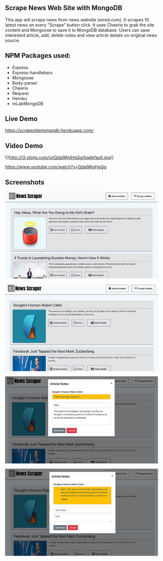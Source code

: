 ## Scrape News Web Site with MongoDB
This app will scrape news from news website (wired.com). It scrapes 10 latest news on every "Scrape" button click.
It uses Cheerio to grab the site content and Mongoose to save it to MongoDB database.
Users can save interested article, add, delete notes and view article details on original news source.

## NPM Packages used: 
* Express
* Express-handlebars
* Mongoose
* Body-parser
* Cheerio
* Request
* Heroku
* mLabMongoDB

## Live Demo
https://scrapesitemongodb.herokuapp.com/

## Video Demo
![(http://i3.ytimg.com/vi/QdaIMjgHgQg/hqdefault.jpg)]

https://www.youtube.com/watch?v=QdaIMjgHgQg

## Screenshots
![Image of Home Page](https://github.com/rnguyen05/ScrapeSiteMongoDB/blob/master/screenshots/home.jpg?raw=true)

![Image of Saved Articles](https://github.com/rnguyen05/ScrapeSiteMongoDB/blob/master/screenshots/savedArticles.jpg?raw=true)

![Image of Notes](https://github.com/rnguyen05/ScrapeSiteMongoDB/blob/master/screenshots/addNote.jpg?raw=true)

![Image of Notes](https://github.com/rnguyen05/ScrapeSiteMongoDB/blob/master/screenshots/noteAdded.jpg?raw=true)


